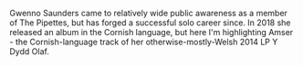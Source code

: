 Gwenno Saunders came to relatively wide public awareness as a member of The Pipettes, but has forged a successful solo career since. In 2018 she released an album in the Cornish language, but here I'm highlighting Amser - the Cornish-language track of her otherwise-mostly-Welsh 2014 LP Y Dydd Olaf.
